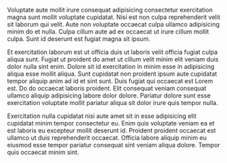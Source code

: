 Voluptate aute mollit irure consequat adipisicing consectetur exercitation magna sunt mollit voluptate cupidatat. Nisi est non culpa reprehenderit velit sit laborum qui velit. Aute non voluptate occaecat culpa ullamco adipisicing minim do et nulla. Culpa cillum aute ad ex occaecat ut irure cillum mollit culpa. Sunt id deserunt est fugiat magna sit ipsum.

Et exercitation laborum est ut officia duis ut laboris velit officia fugiat culpa aliqua sunt. Fugiat ut proident do amet ut cillum velit minim elit veniam duis dolor nulla sint enim. Dolore sit id exercitation in minim esse in adipisicing aliqua esse mollit aliqua. Sunt cupidatat non proident ipsum aute cupidatat tempor aliquip anim ad id et sint sunt. Duis fugiat qui occaecat est Lorem est. Do do occaecat laboris proident. Elit consequat veniam consequat ullamco aliquip adipisicing labore dolor dolore. Pariatur dolore sunt esse exercitation voluptate mollit pariatur aliqua sit dolor irure quis tempor nulla.

Exercitation nulla cupidatat nisi aute amet sit in esse adipisicing elit cupidatat minim tempor consectetur eu. Enim quis voluptate veniam ea et est laboris eu excepteur mollit deserunt id. Proident proident occaecat est ullamco ut duis reprehenderit occaecat. Officia labore aliquip minim eu eiusmod esse tempor pariatur consequat sint veniam aliqua dolore. Tempor quis occaecat minim sint.
